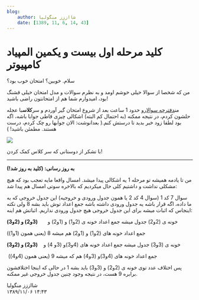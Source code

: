 ```yaml
---
blog:
    author: شااززز منگولیا
    date: [1389, 11, 6, 14, 43]
---
```

# کلید مرحله اول بیست و یکمین المپیاد کامپیوتر

<div class="cnt">
سلام. خوبین؟ امتحان خوب بود؟<p></p>
<p>من که شخصا از سوالا خیلی خوشم اومد و به نظرم سوالات و مدل امتحان خیلی قشنگ بود، امیدوارم شما هم از امتحانتون راضی باشید!</p>
<p align="baseline">من<a href="http://www.inoi.ir/wp-content/uploads/problem-archive/21/21_first.pdf" target="_blank" title="سوالات مرحله اول بیست و یکمین المپیاد کامپیوتر">دفترچه سوالا</a>رو حدود 1 ساعت بعد از شروع امتحان گیر آوردم و سر<strong>کلاس</strong>با عجله حلشون کردم، در نتیجه ممکنه (به احتمال کم البته) اشکالی چیزی قاطی جوابا باشه، اگه بود لطفا زود خبر بدید تا درستش کنم.( بعدانوشت: الان جوابها رو چک کردم، درست هستند. مطمئن باشید! )</p>
<p><img src="http://s1.picofile.com/file/6306061366/21_l1_ans.png"/></p>با تشکر از دوستانی که سر کلاس کمک کردن!<p></p>
<hr/>
<p></p>
<p><strong>به روز رسانی: (کلید به روز شد!)</strong></p>
<p>من تا یادمه همیشه تو مرحله 1 یه اشکالی پیدا میشد. امسال واقعا مایه تعجب بود که هیچ مشکلی نداشت و داشتیم کلی حال میکردیم که بالاخره سوتی امسال هم پیدا شد:</p>
<p>سوال 7 کد 1 (سوال 4 کد 2 یا همون جدول ورودی و خروجیه) این جدول خروجی که به ما داده، اگه قرار باشه یه جدول ورودی داشته باشه جمع اعداد توش باید بشه 8 ولی نکته اینجاس که اثبات میشه برای این جدول خروجی هیچ جدول ورودی نداریم. اثباتش هم اینه:</p>
<p>خونه ی (2و2) جدول میشه جمع اعداد خونه ی (2و1) و (1و2) و      <strong> (3و2) و (2و3)</strong></p>
<p>جمع اعداد خونه های (2و1) و (1و2) هم میشه 8 (یعنی همون (1و1))</p>
<p>خونه ی (3و3) جدول میشه جمع اعداد خونه های (4و3)و (3و 4) و    <strong>(3و2) و (2و3)</strong></p>
<p> جمع اعداد خونه های (4و3)و (3و4) هم که میشه 9 (یعنی همون (4و4))</p>
<p>پس اختلاف عدد توی خونه ی (2و2) و (3و3) باید بشه 1 در حالی که اینجا اختلافشون برابره 9 هست، در نتیجه وجود چنین جدول خروجی غیر ممکنه.</p>
</div>

<div class="blog-info">
    <div class="blog-author">شااززز منگولیا</div>
    <div class="blog-date">۱۳۸۹/۱۱/۰۶ ۱۴:۴۳</div>
</div>

